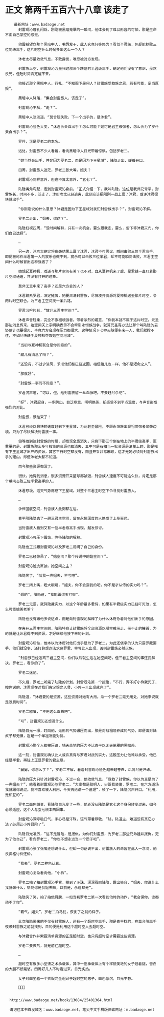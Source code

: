 # 正文 第两千五百六十八章 该走了
        最新网址：www.badaoge.net
          封雷观沁瞳孔闪烁，刚刚被黑暗笼罩的一瞬间，他体会到了难以形容的可怕，那是生命不由自己掌控的感觉。
      
          他震撼望向那个黑暗中人，嘴唇发干，此人究竟何等修为？看似半君级，但却能秒败三位同级高手，这片时空什么时候多出这么一个人？
      
          沐老太尽量收敛气息，不敢露面，唯恐被对方发现。
      
          封雷族上空，封雷观沁力量扫过那三个跌落的半君级高手，确定他们没有了意识，虽然没死，但短时间肯定醒不来。
      
          他接近那个黑暗中人，行礼，“不知阁下是何人？封雷族受救族之恩，若有可能，定当厚报”。
      
          黑暗中人降落，“集合封雷族人，该走了”。
      
          封雷观沁不解，“走？”。
      
          黑暗中人淡淡道，“莫合院失败，下一个出手的，是沐君”。
      
          封雷观沁脸色大变，“沐君会亲自出手？怎么可能？她可是君主级强者，怎么会为了罗仱亲自出手？”。
      
          罗仱，正是罗老二的本名。
      
          远处，封雷族不少人看着，看向黑暗中人目光带着惊惧，包括罗老二。
      
          “她当然会出手，并非因为罗老二，而是因为下王星域”，陆隐走出，缓缓开口。
      
          四周，封雷族人迷茫，罗老二张大嘴，姐夫？
      
          封雷观沁同样意外，但也不算太意外，“玄七？”。
      
          陆隐嘴角弯起，走到封雷观沁身前，“正式介绍一下，我叫陆隐，这位是我师兄青平，封雷族长，时间不多，该走了，沐府老太已经逃离，此刻应该把刚刚一战上禀了沐君，或许沐君很快就出手”。
      
          “你刚刚说的什么意思？沐君是因为下王星域对我们封雷族出手？”，封雷观沁不解。
      
          罗老二走出，“姐夫，你这？”。
      
          陆隐扫视四周，“没时间解释，只有一次机会，要么跟我走，要么，留下等沐君灭门，你们自己选择”。
      
          …
      
          另一边，沐老太确实将夜袭结果上禀了沐君，沐君不可思议，瞬间击败三位半君高手，即便被称作半君第一人的宸乐也做不到，宸乐可以击败三位半君，却不可能瞬间击败，三君主空间什么时候冒出这种强者了？
      
          她想起夏神机，难道与那片空间有关？也不对，自从夏神机来了后，星君就一直盯着那片空间通道，并没有打开的迹象。
      
          莫非无意中来了高手？还是六方会的人？
      
          沐君联系罗君，决定摊牌，她要肃清封雷族，尽快凑齐资源将夏神机送去那片时空，令两片时空联合，为三君主空间找一条后路。
      
          罗君沉吟片刻，“放弃三君主空间？”。
      
          沐君声音轻柔，完全不像祖境强者，带着浓烈的媚意，“你我本就不属于这片时空，元圣那边消息传来，始空间天上宗明确表示不会牵引永恒族战争，就算元圣有办法让那个叫陆隐的妥协估计也要很久，毕竟六方会现在压力都很大，这种情况下七神天随便多来一人，我们就撑不住，不如尽快联手夏神机夺取始空间地域”。
      
          “当初与夏神机联合是你同意的”。
      
          “藏儿有消息了吗？”。
      
          “还没有，不过少清风，禾书他们都已经返回，相信藏儿也一样，他不是短命之人”。
      
          “那就好”。
      
          “封雷族一事同不同意？”。
      
          罗君沉声道，“可以，但，给封雷族留一丝血脉吧，不要赶尽杀绝”。
      
          “好”，沐君起身，一步跨出，目泛寒意，明明绝美，却感受不到半点温度，与声音形成强烈的对比。
      
          封雷族，该结束了！
      
          沐君已经以最快的速度赶到下王星域，为此甚至冒险，不顾永恒族出现祖境强者偷袭边境，只为了尽快解决封雷族一事。
      
          但等她到达封雷族的时候，却发现全族消失，只剩下那三个倒在地上的半君级高手，更重要的是，封雷族那么多年搜集的资源也都消失，其中可是有相当一批资源是清单上的，那是唯有下王星域才出产的资源，其它平行时空都没有，而且开采非常麻烦，这才是她必须对封雷族出手的理由，即便沐老太都不知道。
      
          而今那些资源都没了。
      
          很快，她得到消息，很多资源开采星球都被毁，封雷族人速度不可能这么快，肯定是那个瞬间击败三位半君高手的人。
      
          沐君怒极，滔天气势席卷下王星域，对整个三君主时空下令寻找封雷族人。
      
          …
      
          永恒国度空间，封雷族人此刻都在这。
      
          青平陪陆隐去了一趟三君主空间，留在永恒国度的人换成了上圣天师。
      
          当封雷族人看到又有一位半君级高手出现，越发惊讶。
      
          封雷观沁强压下震惊，等待陆隐的解释。
      
          陆隐也正式跟封雷观沁以及罗老二说明了自己的身份。
      
          罗老二已经惊呆了，“始空间？那个传说中的始空间？”。
      
          封雷观沁脸皮直抽，始空间之主？
      
          陆隐笑了，“叫我一声姐夫，不亏吧”。
      
          罗老二闭上嘴，瞪大眼睛，“姐夫，你不会耍我的吧，你不是才从侍的实力吗？”。
      
          “假的”，陆隐道，“我能跟你爹打架”。
      
          罗老二无语，就算隐藏实力，以这个年龄最多君侍，如果有半君级实力已经吓死他，怎么可能媲美老爹？
      
          陆隐也没有跟他多说这点，而是向封雷观沁解释了为什么沐府急着对他们出手的原因。
      
          在离开三君主空间前，陆隐特意让封雷族将全部资源以凝空戒带走，带不走的摧毁，为的就是让沐君得不到资源，才好继续他接下来的计划。
      
          封雷观沁后怕，他本以为沐府对他们出手是为了罗老二，为此还侥幸的认为只要罗藏罢手，他们就没事，还打算想办法求见罗君，幸亏此人出现，否则封雷族必然灭族。
      
          “封雷族已经逃离三君主空间，你们以后就生活在始空间吧，但三君主空间的事还要解决，罗老二，看你的了”。
      
          罗老二迷茫。
      
          不久后，罗老二听完了陆隐的计划，封雷观沁第一个拒绝，“不行，弄不好小仱就死了，按你说的，沐君现在对我们肯定恨之入骨，小仱一旦出现就完了”。
      
          陆隐道，“沐君要的是资源，这些资源对她有大用，杀一个罗老二毫无用处，对她来说就是浪费时间”。
      
          罗老二嘟囔，“不用这么直白吧”。
      
          “可”，封雷观沁还想说什么。
      
          陆隐目光一凛，盯向他，无形的气势碾压而出，那是对战祖境养成的气势，即便面对陆疯子都无惧，岂是一个半祖所能对抗。
      
          封雷观沁整个人都被压迫，铺天盖地的压力不比青平以无天笼罩的黑暗差。
      
          这一刻，封雷观沁确认此人或许真有与罗君对战的实力，这股压力让他难以承受，他已经是半君，再往上正是罗君的君主级。
      
          “舅舅，你怎么了？”，罗老二不解，看着封雷观沁脸色越来越苍白，后背尽是汗珠。
      
          陆隐的压力只针对封雷观沁，不过一会，他收敛气息，“我救了封雷族，你以为真是为了一声姐夫？”，他看着封雷观沁与罗老二，“大家都是聪明人，少跟我装傻，罗老二，在六方道场我就跟你说过，我不喜欢被人利用，今天再给讲一个道理”，顿了一下，陆隐沉声开口，“利用，是相互的”。
      
          罗老二面色微变，看陆隐目光变了一些，他还没从陆隐是玄七这个身份转变过来，如今必须适应，这个人与玄七根本两回事。
      
          封雷观沁深呼吸口气，手心尽是汗珠，语气带着恭敬，“陆，陆道主，难道没有其它办法？必须让小仱冒险？”。
      
          陆隐目光凌厉，“这不是冒险，是报仇，为你们封雷族，为罗老二那些兄弟姐妹报仇，更为了他自己”，看向罗老二，“你也不想永远当一个质子吧”。
      
          封雷观沁张了张嘴还想说什么，但却一句话说不出，封雷族人的命皆在此人一念间，他没资格讨价还价。
      
          “我去”，罗老二神色认真。
      
          封雷观沁复杂看向他，“小仱”。
      
          罗老二拍了拍封雷观沁手背，摸到了汗珠，深深看向陆隐，露出笑容，“姐夫，你说什么我就做什么，毕竟你是我姐夫嘛，以前是，永远都是”。
      
          陆隐笑了笑，拍了拍他肩膀，一如当初罗老二第一次看到他时的动作，“我会保你，谁都动不了你”。
      
          “霸气，姐夫”，罗老二拍马屁，恢复了之前的样子。
      
          此次陆隐带来的不仅有封雷族人，还有一个超时空高手，那是青平找的，在莫合院高手夜袭封雷族之前就找到，目的便是利用这个超时空人去超时空。
      
          与沐君合作并索要清单资源的正是超时空，也只有超时空才需要这些资源。
      
          罗老二要做的，就是前往超时空。
      
          …
      
          超时空有很多小型馈之术承载体，其中一座承载体上有个样貌美艳的女子翘着腿，雪白的大腿不断晃悠，四周好几人不时看过来，目光炙热。
      
          女子对面坐着一个衣服完全迥异于超时空的男子，面色低沉，目光平静。
      
          
      
      
      http://www.badaoge.net/book/13084/25401364.html
      
      请记住本书首发域名：www.badaoge.net。笔尖中文手机版阅读网址：m.badaoge.net